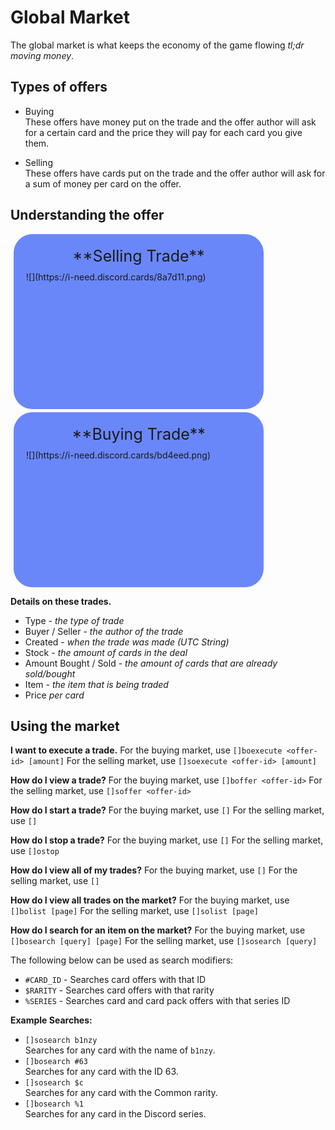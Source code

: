 # Global Market
The global market is what keeps the economy of the game flowing *tl;dr moving money*.

## Types of offers

- Buying  
These offers have money put on the trade and the offer author will ask for a certain card and the price they will pay for each card you give them.

- Selling  
These offers have cards put on the trade and the offer author will ask for a sum of money per card on the offer.

## Understanding the offer
<div style='margin: 5px; padding: 20px; border-radius: 30px; background: #6a87fa; height:240px; width:360px;'>
<div style='text-align: center; font-size: 25px; margin-bottom: 10px;'>
**Selling Trade**
</div>
![](https://i-need.discord.cards/8a7d11.png)</div>

<div style='margin: 5px; padding: 20px; border-radius: 30px; background: #6a87fa; height:240px; width:360px;'>
<div style='text-align: center; font-size: 25px; margin-bottom: 10px;'>
**Buying Trade**
</div>
![](https://i-need.discord.cards/bd4eed.png)
</div>


**Details on these trades.**
- Type - *the type of trade*
- Buyer / Seller - *the author of the trade*
- Created - *when the trade was made (UTC String)*
- Stock - *the amount of cards in the deal*
- Amount Bought / Sold - *the amount of cards that are already sold/bought*
- Item - *the item that is being traded*
- Price *per card*

## Using the market

**I want to execute a trade.**
For the buying market, use `[]boexecute <offer-id> [amount]`
For the selling market, use `[]soexecute <offer-id> [amount]`

**How do I view a trade?**
For the buying market, use `[]boffer <offer-id>`
For the selling market, use `[]soffer <offer-id>`

**How do I start a trade?**
For the buying market, use `[]`
For the selling market, use `[]`

**How do I stop a trade?**
For the buying market, use `[]`
For the selling market, use `[]ostop`

**How do I view all of my trades?**
For the buying market, use `[]`
For the selling market, use `[]`

**How do I view all trades on the market?**
For the buying market, use `[]bolist [page]`
For the selling market, use `[]solist [page]`

**How do I search for an item on the market?**
For the buying market, use `[]bosearch [query] [page]`
For the selling market, use `[]sosearch [query]`

The following below can be used as search modifiers:
- `#CARD_ID` - Searches card offers with that ID
- `$RARITY` - Searches card offers with that rarity
- `%SERIES` - Searches card and card pack offers with that series ID

**Example Searches:**
- `[]sosearch b1nzy`  
Searches for any card with the name of `b1nzy`.
- `[]bosearch #63`  
Searches for any card with the ID 63.
- `[]sosearch $c`  
Searches for any card with the Common rarity.
- `[]bosearch %1`  
Searches for any card in the Discord series.
